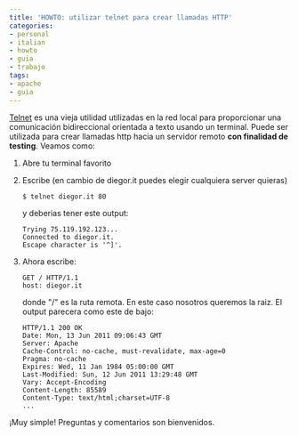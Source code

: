 ```yaml
---
title: 'HOWTO: utilizar telnet para crear llamadas HTTP'
categories:
- personal
- italian
- howto
- guia
- trabajo
tags:
- apache
- guia
---
```

[Telnet](http://es.wikipedia.org/wiki/Telnet) es una vieja utilidad utilizadas
en la red local para proporcionar una comunicación bidireccional orientada a
texto usando un terminal. Puede ser utilizada para crear llamadas http hacia
un servidor remoto **con finalidad de testing**. Veamos como:

  1. Abre tu terminal favorito
  2. Escribe (en cambio de diegor.it puedes elegir cualquiera server quieras) 
    
     ```
     $ telnet diegor.it 80
     ```
     y deberias tener este output:
     
     ```
     Trying 75.119.192.123...  
     Connected to diegor.it.  
     Escape character is '^]'.
     ```
  3. Ahora escribe:

     ```
     GET / HTTP/1.1  
     host: diegor.it
     ```

     donde "/" es la ruta remota. En este caso nosotros queremos la raiz. El output
     parecera como este de bajo:

     ```
     HTTP/1.1 200 OK  
     Date: Mon, 13 Jun 2011 09:06:43 GMT  
     Server: Apache  
     Cache-Control: no-cache, must-revalidate, max-age=0  
     Pragma: no-cache  
     Expires: Wed, 11 Jan 1984 05:00:00 GMT  
     Last-Modified: Sun, 12 Jun 2011 13:29:48 GMT  
     Vary: Accept-Encoding  
     Content-Length: 85589  
     Content-Type: text/html;charset=UTF-8
     ...
     ```

¡Muy simple! Preguntas y comentarios son bienvenidos.
